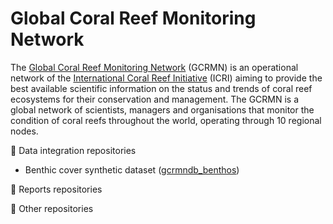 # Global Coral Reef Monitoring Network

The [Global Coral Reef Monitoring Network](https://gcrmn.net/) (GCRMN)​ is an operational network of the [International Coral Reef Initiative](https://icriforum.org/) (ICRI) aiming to provide the best available scientific information on the status and trends of coral reef ecosystems for their conservation and management. The GCRMN is a global network of scientists, managers and organisations that monitor the condition of coral reefs throughout the world, operating through 10 regional nodes.

:blue_book: Data integration repositories
* Benthic cover synthetic dataset ([gcrmndb_benthos](https://github.com/GCRMN/gcrmndb_benthos))

:blue_book: Reports repositories

:blue_book: Other repositories

